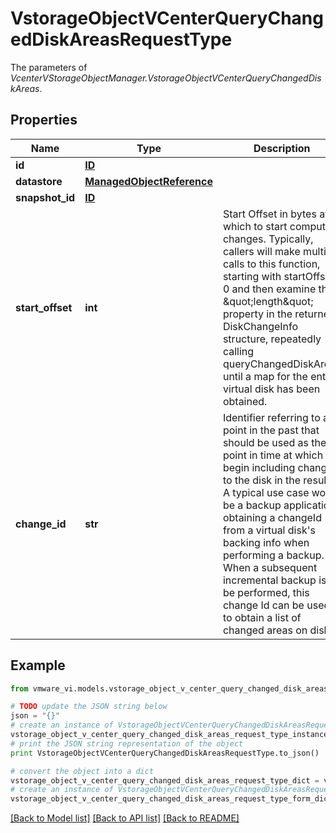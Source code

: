 # VstorageObjectVCenterQueryChangedDiskAreasRequestType

The parameters of *VcenterVStorageObjectManager.VstorageObjectVCenterQueryChangedDiskAreas*. 

## Properties
Name | Type | Description | Notes
------------ | ------------- | ------------- | -------------
**id** | [**ID**](ID.md) |  | 
**datastore** | [**ManagedObjectReference**](ManagedObjectReference.md) |  | 
**snapshot_id** | [**ID**](ID.md) |  | 
**start_offset** | **int** | Start Offset in bytes at which to start computing changes. Typically, callers will make multiple calls to this function, starting with startOffset 0 and then examine the \&quot;length\&quot; property in the returned DiskChangeInfo structure, repeatedly calling queryChangedDiskAreas until a map for the entire virtual disk has been obtained.  | 
**change_id** | **str** | Identifier referring to a point in the past that should be used as the point in time at which to begin including changes to the disk in the result. A typical use case would be a backup application obtaining a changeId from a virtual disk&#39;s backing info when performing a backup. When a subsequent incremental backup is to be performed, this change Id can be used to obtain a list of changed areas on disk.  | 

## Example

```python
from vmware_vi.models.vstorage_object_v_center_query_changed_disk_areas_request_type import VstorageObjectVCenterQueryChangedDiskAreasRequestType

# TODO update the JSON string below
json = "{}"
# create an instance of VstorageObjectVCenterQueryChangedDiskAreasRequestType from a JSON string
vstorage_object_v_center_query_changed_disk_areas_request_type_instance = VstorageObjectVCenterQueryChangedDiskAreasRequestType.from_json(json)
# print the JSON string representation of the object
print VstorageObjectVCenterQueryChangedDiskAreasRequestType.to_json()

# convert the object into a dict
vstorage_object_v_center_query_changed_disk_areas_request_type_dict = vstorage_object_v_center_query_changed_disk_areas_request_type_instance.to_dict()
# create an instance of VstorageObjectVCenterQueryChangedDiskAreasRequestType from a dict
vstorage_object_v_center_query_changed_disk_areas_request_type_form_dict = vstorage_object_v_center_query_changed_disk_areas_request_type.from_dict(vstorage_object_v_center_query_changed_disk_areas_request_type_dict)
```
[[Back to Model list]](../README.md#documentation-for-models) [[Back to API list]](../README.md#documentation-for-api-endpoints) [[Back to README]](../README.md)


